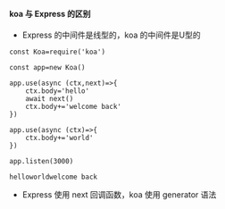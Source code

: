 #### koa 与 Express 的区别
* Express 的中间件是线型的，koa 的中间件是U型的
```
const Koa=require('koa')

const app=new Koa()

app.use(async (ctx,next)=>{
    ctx.body='hello'
    await next()
    ctx.body+='welcome back'
})

app.use(async (ctx)=>{
    ctx.body+='world'
})

app.listen(3000)
```
```
helloworldwelcome back
```
* Express 使用 next 回调函数，koa 使用 generator 语法